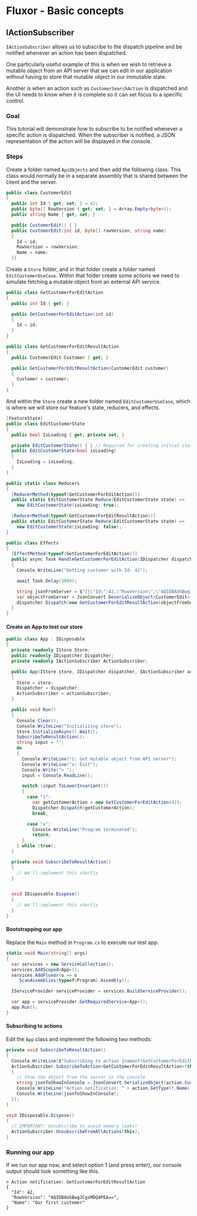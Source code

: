 # Fluxor - Basic concepts

## IActionSubscriber
`IActionSubscriber` allows us to subscribe to the dispatch pipeline and be notified
whenever an action has been dispatched.

One particularly useful example of this is when we wish to retrieve
a mutable object from an API server that we can edit in our application
without having to store that mutable object in our immutable state.

Another is when an action such as `CustomerSearchAction` is dispatched
and the UI needs to know when it is complete so it can set focus
to a specific control.

### Goal
This tutorial will demonstrate how to subscribe to be notified whenever
a specific action is dispatched. When the subscriber is notified, a JSON
representation of the action will be displayed in the console.

### Steps

Create a folder named `ApiObjects` and then add the following class. This class would normally be
in a separate assembly that is shared between the client and the server.

```c#
public class CustomerEdit
{
  public int Id { get; set; } = 42;
  public byte[] RowVersion { get; set; } = Array.Empty<byte>();
  public string Name { get; set; }

  public CustomerEdit() { }
  public CustomerEdit(int id, byte[] rowVersion, string name)
  {
    Id = id;
    RowVersion = rowVersion;
    Name = name;
  }}
```

Create a `Store` folder, and in that folder create a folder named `EditCustomerUseCase`. Within
that folder create some actions we need to simulate fetching a mutable object from an external API service.

```c#
public class GetCustomerForEditAction
{
  public int Id { get; }

  public GetCustomerForEditAction(int id)
  {
    Id = id;
  }
}

public class GetCustomerForEditResultAction
{
  public CustomerEdit Customer { get; }

  public GetCustomerForEditResultAction(CustomerEdit customer)
  {
    Customer = customer;
  }
}
```

And within the `Store` create a new folder named `EditCustomerUseCase`, which is where we
will store our feature's state, reducers, and effects.


```c#
[FeatureState]
public class EditCustomerState
{
  public bool IsLoading { get; private set; }

  private EditCustomerState() { } // Required for creating initial state
  public EditCustomerState(bool isLoading)
  {
    IsLoading = isLoading;
  }
}

public static class Reducers
{
  [ReducerMethod(typeof(GetCustomerForEditAction))]
  public static EditCustomerState Reduce(EditCustomerState state) =>
    new EditCustomerState(isLoading: true);

  [ReducerMethod(typeof(GetCustomerForEditResultAction))]
  public static EditCustomerState Reduce(EditCustomerState state) =>
    new EditCustomerState(isLoading: false);
}

public class Effects
{
  [EffectMethod(typeof(GetCustomerForEditAction))]
  public async Task HandleGetCustomerForEditAction(IDispatcher dispatcher)
  {
    Console.WriteLine("Getting customer with Id: 42");

    await Task.Delay(1000);

    string jsonFromServer = $"{{\"Id\":42,\"RowVersion\":\"AQIDBAUGBwgJCgsMDQ4PEA==\",\"Name\":\"Our first customer\"}}";
    var objectFromServer = JsonConvert.DeserializeObject<CustomerEdit>(jsonFromServer);
    dispatcher.Dispatch(new GetCustomerForEditResultAction(objectFromServer));
  }
}
```

#### Create an App to test our store

```c#
public class App : IDisposable
{
  private readonly IStore Store;
  public readonly IDispatcher Dispatcher;
  private readonly IActionSubscriber ActionSubscriber;

  public App(IStore store, IDispatcher dispatcher, IActionSubscriber actionSubscriber)
  {
    Store = store;
    Dispatcher = dispatcher;
    ActionSubscriber = actionSubscriber;
  }

  public void Run()
  {
    Console.Clear();
    Console.WriteLine("Initializing store");
    Store.InitializeAsync().Wait();
    SubscribeToResultAction();
    string input = "";
    do
    {
      Console.WriteLine("1: Get mutable object from API server");
      Console.WriteLine("x: Exit");
      Console.Write("> ");
      input = Console.ReadLine();

      switch (input.ToLowerInvariant())
      {
        case "1":
          var getCustomerAction = new GetCustomerForEditAction(42);
          Dispatcher.Dispatch(getCustomerAction);
          break;

        case "x":
          Console.WriteLine("Program terminated");
          return;
      }
    } while (true);
  }

  private void SubscribeToResultAction()
  {
    // We'll implement this shortly
  }


  void IDisposable.Dispose()
  {
    // We'll implement this shortly
  }
}
```

#### Bootstrapping our app
Replace the `Main` method in `Program.cs` to execute our test app.

```c#
static void Main(string[] args)
{
  var services = new ServiceCollection();
  services.AddScoped<App>();
  services.AddFluxor(o => o
    .ScanAssemblies(typeof(Program).Assembly));

  IServiceProvider serviceProvider = services.BuildServiceProvider();

  var app = serviceProvider.GetRequiredService<App>();
  app.Run();
}
```

#### Subscribing to actions
Edit the `App` class and implement the following two methods:

```c#
private void SubscribeToResultAction()
{
  Console.WriteLine($"Subscribing to action {nameof(GetCustomerForEditResultAction)}");
  ActionSubscriber.SubscribeToAction<GetCustomerForEditResultAction>(this, action =>
  {
    // Show the object from the server in the console
    string jsonToShowInConsole = JsonConvert.SerializeObject(action.Customer, Formatting.Indented);
    Console.WriteLine("Action notification: " + action.GetType().Name);
    Console.WriteLine(jsonToShowInConsole);
  });
}

void IDisposable.Dispose()
{
  // IMPORTANT: Unsubscribe to avoid memory leaks!
  ActionSubscriber.UnsubscribeFromAllActions(this);
}
```

### Running our app

If we run our app now, and select option 1 (and press enter), our
console output should look something like this.

```
> Action notification: GetCustomerForEditResultAction
{
  "Id": 42,
  "RowVersion": "AQIDBAUGBwgJCgsMDQ4PEA==",
  "Name": "Our first customer"
}
```
